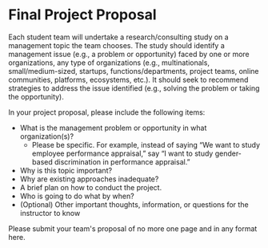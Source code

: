 # Final Project Proposal

Each student team will undertake a research/consulting study on a management topic the team chooses. The study should identify a management issue (e.g., a problem or opportunity) faced by one or more organizations, any type of organizations (e.g., multinationals, small/medium-sized, startups, functions/departments, project teams, online communities, platforms, ecosystems, etc.). It should seek to recommend strategies to address the issue identified (e.g., solving the problem or taking the opportunity).

In your project proposal, please include the following items:

- What is the management problem or opportunity in what organization(s)?
  - Please be specific. For example, instead of saying “We want to study employee performance appraisal,” say “I want to study gender-based discrimination in performance appraisal.”
- Why is this topic important?
- Why are existing approaches inadequate?
- A brief plan on how to conduct the project.
- Who is going to do what by when?
- (Optional) Other important thoughts, information, or questions for the instructor to know

Please submit your team's proposal of no more one page and in any format here.
